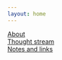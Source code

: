 ```yaml
---
layout: home
---
```

[About](/about/)  
[Thought stream](/thought-stream/)  
[Notes and links](/notes-links/)  
